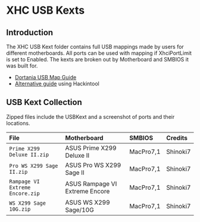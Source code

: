 # XHC USB Kexts

## Introduction
The XHC USB Kext folder contains full USB mappings made by users for different motherboards.
All ports can be used with mapping if XhciPortLimit is set to Enabled.
The kexts are broken out by Motherboard and SMBIOS it was built for.  
* [Dortania USB Map Guide](https://dortania.github.io/OpenCore-Post-Install/)
* [Alternative guide](https://www.tonymacx86.com/threads/the-new-beginners-guide-to-usb-port-configuration.286553/) using Hackintool


## USB Kext Collection
Zipped files include the USBKext and a screenshot of ports and their locations.

| File | Motherboard | SMBIOS | Credits |
| :------- | :---------- | :---------- | :---------- |
|`Prime X299 Deluxe II.zip` | ASUS Prime X299 Deluxe II | MacPro7,1 | Shinoki7
|`Pro WS X299 Sage II.zip` | ASUS Pro WS X299 Sage II | MacPro7,1 | Shinoki7
|`Rampage VI Extreme Encore.zip` | ASUS Rampage VI Extreme Encore | MacPro7,1 | Shinoki7
|`WS X299 Sage 10G.zip` | ASUS WS X299 Sage/10G | MacPro7,1 | Shinoki7
